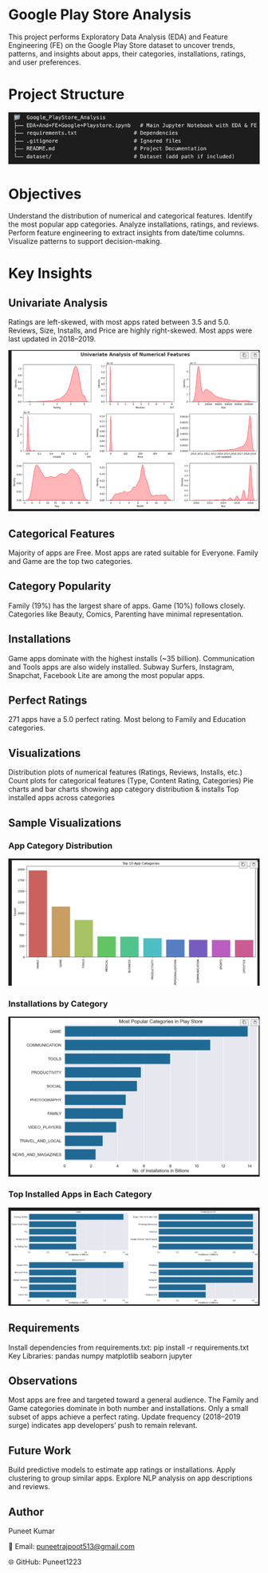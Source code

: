# Google Play Store Analysis
This project performs Exploratory Data Analysis (EDA) and Feature Engineering (FE) on the Google Play Store dataset to uncover trends, patterns, and insights about apps, their categories, installations, ratings, and user preferences.
# Project Structure
![Project Structure](images/STRUCTURE.png)

# Objectives
Understand the distribution of numerical and categorical features.
Identify the most popular app categories.
Analyze installations, ratings, and reviews.
Perform feature engineering to extract insights from date/time columns.
Visualize patterns to support decision-making.

# Key Insights

## Univariate Analysis
Ratings are left-skewed, with most apps rated between 3.5 and 5.0.
Reviews, Size, Installs, and Price are highly right-skewed.
Most apps were last updated in 2018–2019.

![Ratings Distribution](images/ratings_distribution.png)

## Categorical Features
Majority of apps are Free.
Most apps are rated suitable for Everyone.
Family and Game are the top two categories.

## Category Popularity
Family (19%) has the largest share of apps.
Game (10%) follows closely.
Categories like Beauty, Comics, Parenting have minimal representation.

## Installations
Game apps dominate with the highest installs (~35 billion).
Communication and Tools apps are also widely installed.
Subway Surfers, Instagram, Snapchat, Facebook Lite are among the most popular apps.

## Perfect Ratings
271 apps have a 5.0 perfect rating.
Most belong to Family and Education categories.

## Visualizations
Distribution plots of numerical features (Ratings, Reviews, Installs, etc.)
Count plots for categorical features (Type, Content Rating, Categories)
Pie charts and bar charts showing app category distribution & installs
Top installed apps across categories

##  Sample Visualizations

### App Category Distribution
![Category Distribution](images/category_distribution.png)

### Installations by Category
![Installations](images/installs_barplot.png)

### Top Installed Apps in Each Category
![Top Apps](images/top_apps.png)

## Requirements
Install dependencies from requirements.txt:
pip install -r requirements.txt
Key Libraries:
pandas
numpy
matplotlib
seaborn
jupyter

## Observations
Most apps are free and targeted toward a general audience.
The Family and Game categories dominate in both number and installations.
Only a small subset of apps achieve a perfect rating.
Update frequency (2018–2019 surge) indicates app developers’ push to remain relevant.

## Future Work
Build predictive models to estimate app ratings or installations.
Apply clustering to group similar apps.
Explore NLP analysis on app descriptions and reviews.

## Author
Puneet Kumar

📧 Email: puneetrajpoot513@gmail.com

🌐 GitHub: Puneet1223
